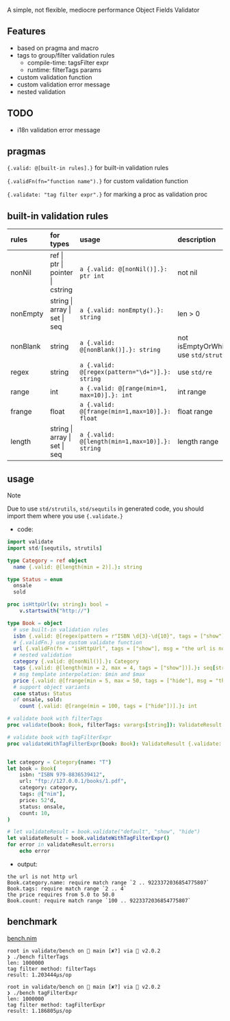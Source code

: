 
A simple, not flexible, mediocre performance Object Fields Validator

## Features

* based on pragma and macro
* tags to group/filter validation rules
    *  compile-time: tagsFilter expr
    *  runtime: filterTags params
* custom validation function
* custom validation error message 
* nested validation

## TODO

* i18n validation error message

## pragmas

`{.valid: @[built-in rules].}` for built-in validation rules

`{.validFn(fn="function name").}` for custom validation function

`{.validate: "tag filter expr".}` for marking a proc as validation proc

## built-in validation rules

|rules|for types|usage|description|
|:----|:----|:----|:----|
|nonNil|ref \| ptr \| pointer \| cstring|`a {.valid: @[nonNil()].}: ptr int`|not nil|
|nonEmpty|string \| array \| set \| seq|`a {.valid: nonEmpty().}: string`|len > 0|
|nonBlank|string|`a {.valid: @[nonBlank()].}: string`|not isEmptyOrWhiteSpace, use `std/strutils`|
|regex|string|`a {.valid: @[regex(pattern="\d+")].}: string`| use `std/re`|
|range|int|`a {.valid: @[range(min=1, max=10)].}: int`|int range|
|frange|float|`a {.valid: @[frange(min=1,max=10)].}: float`|float range|
|length|string \| array \| set \| seq|`a {.valid: @[length(min=1,max=10)].}: string`|length range|


## usage

> [!NOTE]
> Due to use `std/strutils`, `std/sequtils` in generated code, you should import them where you use `{.validate.}`

* code:
```nim
import validate
import std/[sequtils, strutils]

type Category = ref object
  name {.valid: @[length(min = 2)].}: string

type Status = enum
  onsale
  sold

proc isHttpUrl(v: string): bool =
    v.startswith("http://")

type Book = object
  # use built-in validation rules
  isbn {.valid: @[regex(pattern = r"ISBN \d{3}-\d{10}", tags = ["show"])].}: string
  # {.validFn.} use custom validate function
  url {.validFn(fn = "isHttpUrl", tags = ["show"], msg = "the url is not http url").}: string
  # nested validation
  category {.valid: @[nonNil()].}: Category
  tags {.valid: @[length(min = 2, max = 4, tags = ["show"])].}: seq[string]
  # msg template interpolation: $min and $max
  price {.valid: @[frange(min = 5, max = 50, tags = ["hide"], msg = "the price requires from $min to $max")].}: float
  # support object variants
  case status: Status
  of onsale, sold:
    count {.valid: @[range(min = 100, tags = ["hide"])].}: int

# validate book with filterTags
proc validate(book: Book, filterTags: varargs[string]): ValidateResult {.validate: "".}

# validate book with tagFilterExpr
proc validateWithTagFilterExpr(book: Book): ValidateResult {.validate: """ it in ["default","show","hide"] """.}


let category = Category(name: "T")
let book = Book(
    isbn: "ISBN 979-8836539412",
    url: "ftp://127.0.0.1/books/1.pdf",
    category: category,
    tags: @["nim"],
    price: 52'd,
    status: onsale,
    count: 10,
)

# let validateResult = book.validate("default", "show", "hide")
let validateResult = book.validateWithTagFilterExpr()
for error in validateResult.errors:
    echo error
```

* output:
```
the url is not http url
Book.category.name: require match range `2 .. 9223372036854775807`
Book.tags: require match range `2 .. 4`
the price requires from 5.0 to 50.0
Book.count: require match range `100 .. 9223372036854775807`
```

## benchmark

[bench.nim](bench/bench.nim)

```
root in validate/bench on  main [✘?] via 👑 v2.0.2
❯ ./bench filterTags
len: 1000000
tag filter method: filterTags
result: 1.203444μs/op

root in validate/bench on  main [✘?] via 👑 v2.0.2
❯ ./bench tagFilterExpr
len: 1000000
tag filter method: tagFilterExpr
result: 1.186805μs/op
```
